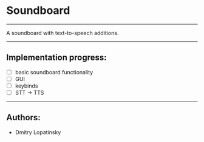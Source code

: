 # Soundboard

---

A soundboard with text-to-speech additions.

---

## Implementation progress:
- [ ] basic soundboard functionality
- [ ] GUI
- [ ] keybinds
- [ ] STT -> TTS

---

## Authors:
- Dmitry Lopatinsky
